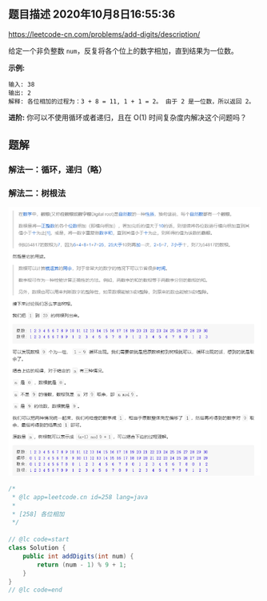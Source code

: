 ## 题目描述	2020年10月8日16:55:36

https://leetcode-cn.com/problems/add-digits/description/

给定一个非负整数 `num`，反复将各个位上的数字相加，直到结果为一位数。

**示例:**

```
输入: 38
输出: 2 
解释: 各位相加的过程为：3 + 8 = 11, 1 + 1 = 2。 由于 2 是一位数，所以返回 2。
```

**进阶:**
你可以不使用循环或者递归，且在 O(1) 时间复杂度内解决这个问题吗？

## 题解

### 解法一：循环，递归（略）

### 解法二：树根法

![image-20201008165823887](image/image-20201008165823887.png)

```java
/*
 * @lc app=leetcode.cn id=258 lang=java
 *
 * [258] 各位相加
 */

// @lc code=start
class Solution {
    public int addDigits(int num) {
        return (num - 1) % 9 + 1;
    }
}
// @lc code=end

```

